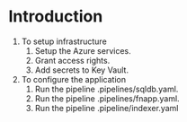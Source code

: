 # Introduction

1. To setup infrastructure
    1. Setup the Azure services.
    2. Grant access rights.
    3. Add secrets to Key Vault.
2. To configure the application
    1. Run the pipeline .pipelines/sqldb.yaml.
    2. Run the pipeline .pipelines/fnapp.yaml.
    3. Run the pipeline .pipeline/indexer.yaml
